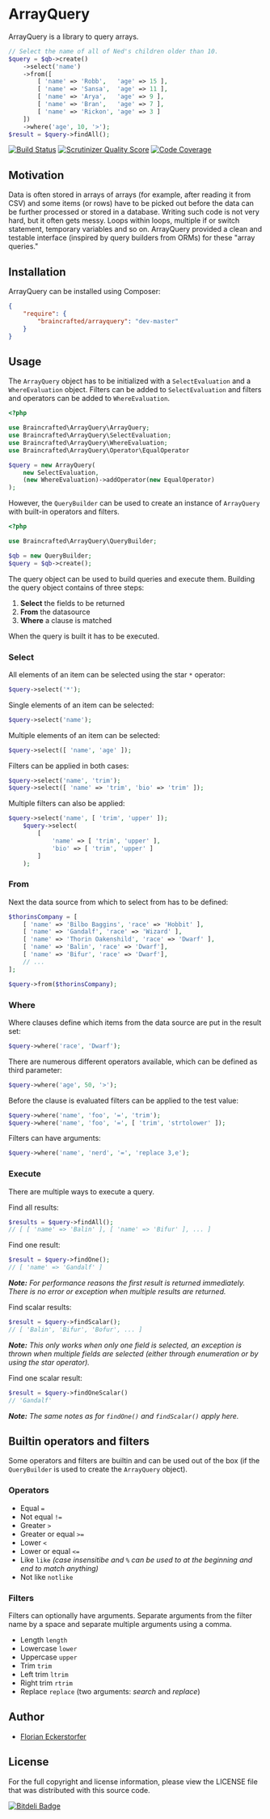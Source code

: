 ArrayQuery
==========

ArrayQuery is a library to query arrays.

```php
// Select the name of all of Ned's children older than 10.
$query = $qb->create()
    ->select('name')
    ->from([
        [ 'name' => 'Robb',   'age' => 15 ],
        [ 'name' => 'Sansa',  'age' => 11 ],
        [ 'name' => 'Arya',   'age' => 9 ],
        [ 'name' => 'Bran',   'age' => 7 ],
        [ 'name' => 'Rickon', 'age' => 3 ]
    ])
    ->where('age', 10, '>');
$result = $query->findAll();
```

[![Build Status](https://travis-ci.org/braincrafted/arrayquery.png?branch=master)](https://travis-ci.org/braincrafted/arrayquery)
[![Scrutinizer Quality Score](https://scrutinizer-ci.com/g/braincrafted/arrayquery/badges/quality-score.png?s=834dd7aafe6fe1e8aa8300b43aa0ae5925489738)](https://scrutinizer-ci.com/g/braincrafted/arrayquery/)
[![Code Coverage](https://scrutinizer-ci.com/g/braincrafted/arrayquery/badges/coverage.png?s=1c95f66a513fda24f9f893264abb2a430a7cba5d)](https://scrutinizer-ci.com/g/braincrafted/arrayquery/)

Motivation
----------

Data is often stored in arrays of arrays (for example, after reading it from CSV) and some items (or rows) have to be
picked out before the data can be further processed or stored in a database. Writing such code is not very hard, but
it often gets messy. Loops within loops, multiple if or switch statement, temporary variables and so on. ArrayQuery
provided a clean and testable interface (inspired by query builders from ORMs) for these "array queries."

Installation
------------

ArrayQuery can be installed using Composer:

```json
{
    "require": {
        "braincrafted/arrayquery": "dev-master"
    }
}
```

Usage
-----

The `ArrayQuery` object has to be initialized with a `SelectEvaluation` and a `WhereEvaluation` object. Filters can be
added to `SelectEvaluation` and filters and operators can be added to `WhereEvaluation`.

```php
<?php

use Braincrafted\ArrayQuery\ArrayQuery;
use Braincrafted\ArrayQuery\SelectEvaluation;
use Braincrafted\ArrayQuery\WhereEvaluation;
use Braincrafted\ArrayQuery\Operator\EqualOperator

$query = new ArrayQuery(
    new SelectEvaluation,
    (new WhereEvaluation)->addOperator(new EqualOperator)
);
```

However, the `QueryBuilder` can be used to create an instance of `ArrayQuery` with built-in operators and filters.

```php
<?php

use Braincrafted\ArrayQuery\QueryBuilder;

$qb = new QueryBuilder;
$query = $qb->create();
```

The query object can be used to build queries and execute them. Building the query object contains of three steps:

1. **Select** the fields to be returned
2. **From** the datasource
3. **Where** a clause is matched

When the query is built it has to be executed.

### Select

All elements of an item can be selected using the star `*` operator:

```php
$query->select('*');
```

Single elements of an item can be selected:

```php
$query->select('name');
```

Multiple elements of an item can be selected:

```php
$query->select([ 'name', 'age' ]);
```

Filters can be applied in both cases:

```php   
$query->select('name', 'trim');
$query->select([ 'name' => 'trim', 'bio' => 'trim' ]);
```

Multiple filters can also be applied:

```php
$query->select('name', [ 'trim', 'upper' ]);
    $query->select(
        [
            'name' => [ 'trim', 'upper' ],
            'bio' => [ 'trim', 'upper' ]
        ]
    );
```

### From

Next the data source from which to select from has to be defined:

```php
$thorinsCompany = [
    [ 'name' => 'Bilbo Baggins', 'race' => 'Hobbit' ],
    [ 'name' => 'Gandalf', 'race' => 'Wizard' ],
    [ 'name' => 'Thorin Oakenshild', 'race' => 'Dwarf' ],
    [ 'name' => 'Balin', 'race' => 'Dwarf'],
    [ 'name' => 'Bifur', 'race' => 'Dwarf'],
    // ...
];

$query->from($thorinsCompany);
```

### Where

Where clauses define which items from the data source are put in the result set:

```php
$query->where('race', 'Dwarf');
```

There are numerous different operators available, which can be defined as third parameter:

```php
$query->where('age', 50, '>');
```

Before the clause is evaluated filters can be applied to the test value:

```php   
$query->where('name', 'foo', '=', 'trim');
$query->where('name', 'foo', '=', [ 'trim', 'strtolower' ]);
```

Filters can have arguments:

```php
$query->where('name', 'nerd', '=', 'replace 3,e');
```

### Execute

There are multiple ways to execute a query.

Find all results:

```php
$results = $query->findAll();
// [ [ 'name' => 'Balin' ], [ 'name' => 'Bifur' ], ... ]
```

Find one result:

```php
$result = $query->findOne();
// [ 'name' => 'Gandalf' ]
```

*__Note:__ For performance reasons the first result is returned immediately. There is no error or exception when multiple
results are returned.*

Find scalar results:

```php
$result = $query->findScalar();
// [ 'Balin', 'Bifur', 'Bofur', ... ]
```

*__Note:__ This only works when only one field is selected, an exception is thrown when multiple fields are selected
(either through enumeration or by using the star operator).*

Find one scalar result:

```php
$result = $query->findOneScalar()
// 'Gandalf'
```

*__Note:__ The same notes as for `findOne()` and `findScalar()` apply here.*


Builtin operators and filters
-----------------------------

Some operators and filters are builtin and can be used out of the box (if the `QueryBuilder` is used to create the
`ArrayQuery` object).

### Operators

- Equal `=`
- Not equal `!=`
- Greater `>`
- Greater or equal `>=`
- Lower `<`
- Lower or equal `<=`
- Like `like` *(case insensitibe and `%` can be used to at the beginning and end to match anything)*
- Not like `notlike`

### Filters

Filters can optionally have arguments. Separate arguments from the filter name by a space and separate multiple arguments using a comma.

- Length `length`
- Lowercase `lower`
- Uppercase `upper`
- Trim `trim`
- Left trim `ltrim`
- Right trim `rtrim`
- Replace `replace` (two arguments: *search* and *replace*)

Author
------

- [Florian Eckerstorfer](http://florian.ec)


License
-------

For the full copyright and license information, please view the LICENSE file that was distributed with this source code.


[![Bitdeli Badge](https://d2weczhvl823v0.cloudfront.net/braincrafted/arrayquery/trend.png)](https://bitdeli.com/free "Bitdeli Badge")

